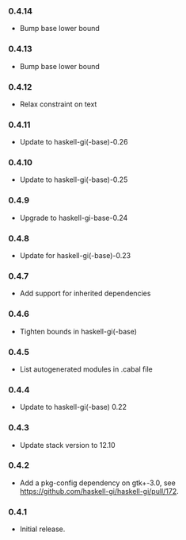 ### 0.4.14

+ Bump base lower bound

### 0.4.13

+ Bump base lower bound

### 0.4.12

+ Relax constraint on text

### 0.4.11

+ Update to haskell-gi(-base)-0.26

### 0.4.10

+ Update to haskell-gi(-base)-0.25

### 0.4.9

+ Upgrade to haskell-gi-base-0.24

### 0.4.8

+ Update for haskell-gi(-base)-0.23

### 0.4.7

+ Add support for inherited dependencies

### 0.4.6

+ Tighten bounds in haskell-gi(-base)

### 0.4.5

+ List autogenerated modules in .cabal file

### 0.4.4

+ Update to haskell-gi(-base) 0.22

### 0.4.3

+ Update stack version to 12.10

### 0.4.2

+ Add a pkg-config dependency on gtk+-3.0, see https://github.com/haskell-gi/haskell-gi/pull/172.

### 0.4.1

+ Initial release.
